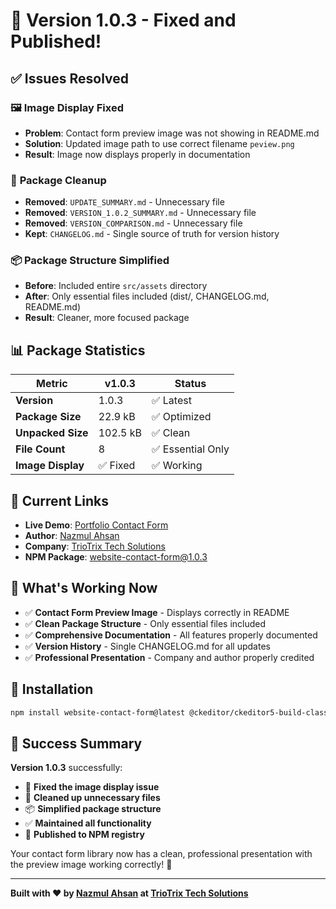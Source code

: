 # 🔧 Version 1.0.3 - Fixed and Published!

## ✅ **Issues Resolved**

### 🖼️ **Image Display Fixed**
- **Problem**: Contact form preview image was not showing in README.md
- **Solution**: Updated image path to use correct filename `peview.png`
- **Result**: Image now displays properly in documentation

### 🧹 **Package Cleanup**
- **Removed**: `UPDATE_SUMMARY.md` - Unnecessary file
- **Removed**: `VERSION_1.0.2_SUMMARY.md` - Unnecessary file  
- **Removed**: `VERSION_COMPARISON.md` - Unnecessary file
- **Kept**: `CHANGELOG.md` - Single source of truth for version history

### 📦 **Package Structure Simplified**
- **Before**: Included entire `src/assets` directory
- **After**: Only essential files included (dist/, CHANGELOG.md, README.md)
- **Result**: Cleaner, more focused package

## 📊 **Package Statistics**

| Metric | v1.0.3 | Status |
|--------|---------|---------|
| **Version** | 1.0.3 | ✅ Latest |
| **Package Size** | 22.9 kB | ✅ Optimized |
| **Unpacked Size** | 102.5 kB | ✅ Clean |
| **File Count** | 8 | ✅ Essential Only |
| **Image Display** | ✅ Fixed | ✅ Working |

## 🔗 **Current Links**

- **Live Demo**: [Portfolio Contact Form](https://my-portfolio-mnahsanofficials-projects.vercel.app/#contact)
- **Author**: [Nazmul Ahsan](https://www.linkedin.com/in/mn-ahsan/)
- **Company**: [TrioTrix Tech Solutions](https://www.linkedin.com/company/triotrix-tech-solutions/)
- **NPM Package**: [website-contact-form@1.0.3](https://www.npmjs.com/package/website-contact-form)

## 🎯 **What's Working Now**

- ✅ **Contact Form Preview Image** - Displays correctly in README
- ✅ **Clean Package Structure** - Only essential files included
- ✅ **Comprehensive Documentation** - All features properly documented
- ✅ **Version History** - Single CHANGELOG.md for all updates
- ✅ **Professional Presentation** - Company and author properly credited

## 🚀 **Installation**

```bash
npm install website-contact-form@latest @ckeditor/ckeditor5-build-classic emailjs-com
```

## 🎉 **Success Summary**

**Version 1.0.3** successfully:
- 🔧 **Fixed the image display issue**
- 🧹 **Cleaned up unnecessary files**
- 📦 **Simplified package structure**
- ✅ **Maintained all functionality**
- 🚀 **Published to NPM registry**

Your contact form library now has a clean, professional presentation with the preview image working correctly! 🎊

---

**Built with ❤️ by [Nazmul Ahsan](https://www.linkedin.com/in/mn-ahsan/) at [TrioTrix Tech Solutions](https://www.linkedin.com/company/triotrix-tech-solutions/)**
